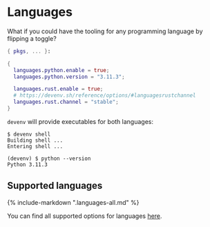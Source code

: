 # Languages

What if you could have the tooling for any programming language by flipping a toggle?

```nix title="devenv.nix"
{ pkgs, ... }:

{
  languages.python.enable = true;
  languages.python.version = "3.11.3";

  languages.rust.enable = true;
  # https://devenv.sh/reference/options/#languagesrustchannel
  languages.rust.channel = "stable";
}
```

``devenv`` will provide executables for both languages:

```shell-session
$ devenv shell
Building shell ...
Entering shell ...

(devenv) $ python --version
Python 3.11.3
```

## Supported languages

{%
  include-markdown ".languages-all.md"
%}

You can find all supported options for languages [here](https://devenv.sh/reference/options/#languagesansibleenable).
